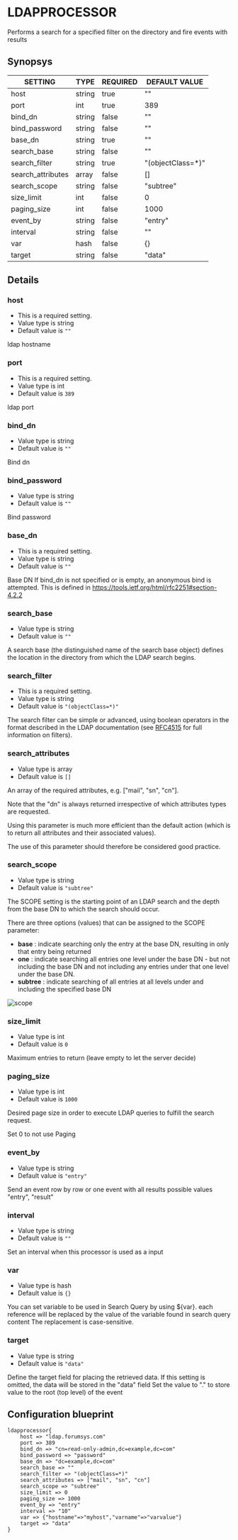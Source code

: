 # LDAPPROCESSOR
Performs a search for a specified filter on the directory and fire events with results

## Synopsys


|      SETTING      |  TYPE  | REQUIRED |   DEFAULT VALUE   |
|-------------------|--------|----------|-------------------|
| host              | string | true     | ""                |
| port              | int    | true     |               389 |
| bind_dn           | string | false    | ""                |
| bind_password     | string | false    | ""                |
| base_dn           | string | true     | ""                |
| search_base       | string | false    | ""                |
| search_filter     | string | true     | "(objectClass=*)" |
| search_attributes | array  | false    | []                |
| search_scope      | string | false    | "subtree"         |
| size_limit        | int    | false    |                 0 |
| paging_size       | int    | false    |              1000 |
| event_by          | string | false    | "entry"           |
| interval          | string | false    | ""                |
| var               | hash   | false    | {}                |
| target            | string | false    | "data"            |


## Details

### host
* This is a required setting.
* Value type is string
* Default value is `""`

ldap hostname

### port
* This is a required setting.
* Value type is int
* Default value is `389`

ldap port

### bind_dn
* Value type is string
* Default value is `""`

Bind dn

### bind_password
* Value type is string
* Default value is `""`

Bind password

### base_dn
* This is a required setting.
* Value type is string
* Default value is `""`

Base DN
If bind_dn is not specified or is empty, an anonymous bind is attempted.
This is defined in https://tools.ietf.org/html/rfc2251#section-4.2.2

### search_base
* Value type is string
* Default value is `""`

A search base (the distinguished name of the search base object) defines the
location in the directory from which the LDAP search begins.

### search_filter
* This is a required setting.
* Value type is string
* Default value is `"(objectClass=*)"`

The search filter can be simple or advanced, using boolean operators in the format
described in the LDAP documentation (see [RFC4515](http://www.faqs.org/rfcs/rfc4515) for full information on filters).

### search_attributes
* Value type is array
* Default value is `[]`

An array of the required attributes, e.g. ["mail", "sn", "cn"].

Note that the "dn" is always returned irrespective of which attributes types are requested.

Using this parameter is much more efficient than the default action (which is to return all attributes and their associated values).

The use of this parameter should therefore be considered good practice.

### search_scope
* Value type is string
* Default value is `"subtree"`

The SCOPE setting is the starting point of an LDAP search and the depth from the
base DN to which the search should occur.

There are three options (values) that can be assigned to the SCOPE parameter:

* **base** : indicate searching only the entry at the base DN, resulting in only that entry being returned
* **one** : indicate searching all entries one level under the base DN - but not including the base DN and not including any entries under that one level under the base DN.
* **subtree** : indicate searching of all entries at all levels under and including the specified base DN

![scope](../ldapscope.gif)

### size_limit
* Value type is int
* Default value is `0`

Maximum entries to return (leave empty to let the server decide)

### paging_size
* Value type is int
* Default value is `1000`

Desired page size in order to execute LDAP queries to fulfill the
search request.

Set 0 to not use Paging

### event_by
* Value type is string
* Default value is `"entry"`

Send an event row by row or one event with all results
possible values "entry", "result"

### interval
* Value type is string
* Default value is `""`

Set an interval when this processor is used as a input

### var
* Value type is hash
* Default value is `{}`

You can set variable to be used in Search Query by using ${var}.
each reference will be replaced by the value of the variable found in search query content
The replacement is case-sensitive.

### target
* Value type is string
* Default value is `"data"`

Define the target field for placing the retrieved data. If this setting is omitted,
the data will be stored in the "data" field
Set the value to "." to store value to the root (top level) of the event



## Configuration blueprint

```
ldapprocessor{
	host => "ldap.forumsys.com"
	port => 389
	bind_dn => "cn=read-only-admin,dc=example,dc=com"
	bind_password => "password"
	base_dn => "dc=example,dc=com"
	search_base => ""
	search_filter => "(objectClass=*)"
	search_attributes => ["mail", "sn", "cn"]
	search_scope => "subtree"
	size_limit => 0
	paging_size => 1000
	event_by => "entry"
	interval => "10"
	var => {"hostname"=>"myhost","varname"=>"varvalue"}
	target => "data"
}
```
